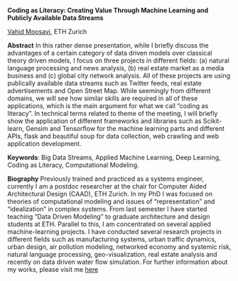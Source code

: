 **Coding as Literacy: Creating Value Through Machine Learning and Publicly Available Data Streams**


[Vahid Moosavi](www.vahidmoosavi.com), ETH Zurich


**Abstract**
In this rather dense presentation, while I briefly discuss the advantages of a certain category of data driven models over classical theory driven models, I focus on three projects in different fields: (a) natural language processing and news analysis, (b) real estate market as a media business and (c) global city network analysis. All of these projects are using publically available data streams such as Twitter feeds, real estate advertisements and Open Street Map. 
While seemingly from different domains, we will see how similar skills are required in all of these applications, which is the main argument for what we call “coding as literacy”.
In technical terms related to theme of the meeting, I will briefly show the application of different frameworks and libraries such as Scikit-learn, Gensim and Tensorflow for the machine learning parts and different APIs, flask and beautiful soup for data collection, web crawling and web application development.

**Keywords**: Big Data Streams, Applied Machine Learning, Deep Learning, Coding as Literacy, Computational Modeling.

**Biography**
Previously trained and practiced as a systems engineer, currently I am a postdoc researcher at the chair for Computer Aided Architectural Design (CAAD), ETH Zurich. In my PhD I was focused on theories of computational modeling and issues of “representation” and “idealization” in complex systems.
From last semester I have started teaching “Data Driven Modeling” to graduate architecture and design students at ETH. Parallel to this, I am concentrated on several applied machine-learning projects. I have conducted several research projects in different fields such as manufacturing systems, urban traffic dynamics, urban design, air pollution modeling, networked economy and systemic risk, natural language processing, geo-visualization, real estate analysis and recently on data driven water flow simulation.
For further information about my works, please visit me [here](www.vahidmoosavi.com)
